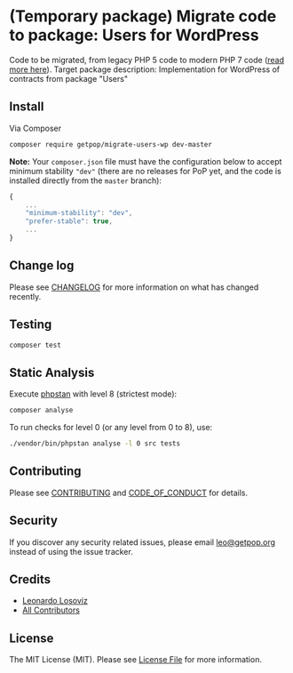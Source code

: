 # (Temporary package) Migrate code to package: Users for WordPress

<!--
[![Latest Version on Packagist][ico-version]][link-packagist]
[![Software License][ico-license]](LICENSE.md)
[![Build Status][ico-travis]][link-travis]
[![Coverage Status][ico-scrutinizer]][link-scrutinizer]
[![Quality Score][ico-code-quality]][link-code-quality]
[![Total Downloads][ico-downloads]][link-downloads]
-->

Code to be migrated, from legacy PHP 5 code to modern PHP 7 code ([read more here](https://github.com/leoloso/PoP#codebase-migration)). Target package description:  Implementation for WordPress of contracts from package "Users"

## Install

Via Composer

``` bash
composer require getpop/migrate-users-wp dev-master
```

**Note:** Your `composer.json` file must have the configuration below to accept minimum stability `"dev"` (there are no releases for PoP yet, and the code is installed directly from the `master` branch):

```javascript
{
    ...
    "minimum-stability": "dev",
    "prefer-stable": true,
    ...
}
```

<!--
## Usage

``` php
```
-->

## Change log

Please see [CHANGELOG](CHANGELOG.md) for more information on what has changed recently.

## Testing

``` bash
composer test
```

## Static Analysis

Execute [phpstan](https://github.com/phpstan/phpstan) with level 8 (strictest mode):

``` bash
composer analyse
```

To run checks for level 0 (or any level from 0 to 8), use:

``` bash
./vendor/bin/phpstan analyse -l 0 src tests
```

## Contributing

Please see [CONTRIBUTING](CONTRIBUTING.md) and [CODE_OF_CONDUCT](CODE_OF_CONDUCT.md) for details.

## Security

If you discover any security related issues, please email leo@getpop.org instead of using the issue tracker.

## Credits

- [Leonardo Losoviz][link-author]
- [All Contributors][link-contributors]

## License

The MIT License (MIT). Please see [License File](LICENSE.md) for more information.

[ico-version]: https://img.shields.io/packagist/v/getpop/users-wp.svg?style=flat-square
[ico-license]: https://img.shields.io/badge/license-MIT-brightgreen.svg?style=flat-square
[ico-travis]: https://img.shields.io/travis/getpop/users-wp/master.svg?style=flat-square
[ico-scrutinizer]: https://img.shields.io/scrutinizer/coverage/g/getpop/users-wp.svg?style=flat-square
[ico-code-quality]: https://img.shields.io/scrutinizer/g/getpop/users-wp.svg?style=flat-square
[ico-downloads]: https://img.shields.io/packagist/dt/getpop/users-wp.svg?style=flat-square

[link-packagist]: https://packagist.org/packages/getpop/users-wp
[link-travis]: https://travis-ci.org/getpop/users-wp
[link-scrutinizer]: https://scrutinizer-ci.com/g/getpop/users-wp/code-structure
[link-code-quality]: https://scrutinizer-ci.com/g/getpop/users-wp
[link-downloads]: https://packagist.org/packages/getpop/users-wp
[link-author]: https://github.com/leoloso
[link-contributors]: ../../contributors

